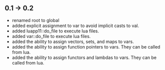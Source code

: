 0.1 -> 0.2
----------
* renamed root to global
* added explicit assignment to var to avoid implicit casts to val.
* added luapp11::do_file to execute lua files.
* added var::do_file to execute lua files.
* added the ability to assign vectors, sets, and maps to vars.
* added the ability to assign function pointers to vars.  They can be called from lua.
* added the ability to assign functors and lambdas to vars.  They can be called from lua.